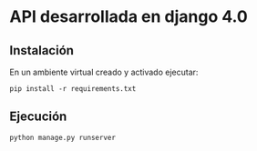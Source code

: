 # API desarrollada en django 4.0

## Instalación

En un ambiente virtual creado y activado ejecutar:
```
pip install -r requirements.txt
```

## Ejecución
```
python manage.py runserver
```

